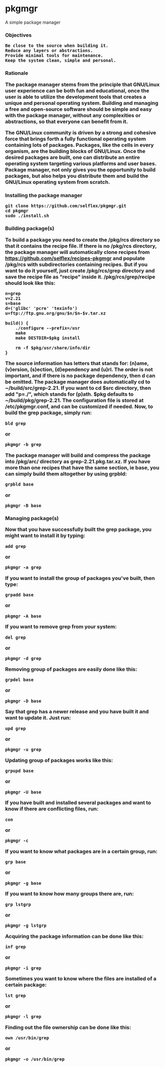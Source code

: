 # pkgmgr
A simple package manager

<h3>Objectives

	Be close to the source when building it.
	Reduce any layers or abstractions.
	Provide minimal tools for maintenance.
	Keep the system clean, simple and personal.

<h3>Rationale

The package manager stems from the principle that GNU/Linux user experience can be both fun and educational, once the user is able to utilize the development tools that creates a unique and personal operating system. Building and managing a free and open-source software should be simple and easy with the package manager, without any complexities or abstractions, so that everyone can benefit from it.

The GNU/Linux community is driven by a strong and cohesive force that brings forth a fully functional operating system containing lots of packages. Packages, like the cells in every organism, are the building blocks of GNU/Linux. Once the desired packages are built, one can distribute an entire operating system targeting various platforms and user bases. Package manager, not only gives you the opportunity to build packages, but also helps you distribute them and build the GNU/Linux operating system from scratch.

<h3>Installing the package manager

	git clone https://github.com/selflex/pkgmgr.git
	cd pkgmgr
	sudo ./install.sh

<h3>Building package(s)

To build a package you need to create the /pkg/rcs directory so that it contains the recipe file. If there is no /pkg/rcs directory, the package manager will automatically clone recipes from https://github.com/selflex/recipes-pkgmgr and populate /pkg/rcs with subdirectories containing recipes. But if you want to do it yourself, just create /pkg/rcs/grep directory and save the recipe file as "recipe" inside it. /pkg/rcs/grep/recipe should look like this:

	n=grep
	v=2.21
	s=base
	d=('glibc' 'pcre' 'texinfo')
	u=ftp://ftp.gnu.org/gnu/$n/$n-$v.tar.xz

	build() {
    	./configure --prefix=/usr
    	make
    	make DESTDIR=$pkg install

	    rm -f $pkg/usr/share/info/dir
	}

The source information has letters that stands for: (n)ame, (v)ersion, (s)ection, (d)ependency and (u)rl. The order is not important, and if there is no package dependency, then d can be omitted. The package manager does automatically cd to ~/build/src/grep-2.21. If you want to cd $src directory, then add "p=./", which stands for (p)ath. $pkg defaults to ~/build/pkg/grep-2.21. The configuration file is stored at /etc/pkgmgr.conf, and can be customized if needed. Now, to build the grep package, simply run:

	bld grep
or

	pkgmgr -b grep

The package manager will build and compress the package into /pkg/arc/ directory as grep-2.21.pkg.tar.xz. If you have more than one recipes that have the same section, ie base, you can simply build them altogether by using grpbld:

	grpbld base
or

	pkgmgr -B base

<h3>Managing package(s)

Now that you have successfully built the grep package, you might want to install it by typing:

	add grep
or

	pkgmgr -a grep

If you want to install the group of packages you've built, then type:

	grpadd base
or

	pkgmgr -A base

If you want to remove grep from your system:

	del grep
or

	pkgmgr -d grep

Removing group of packages are easily done like this:

	grpdel base
or

	pkgmgr -D base

Say that grep has a newer release and you have built it and want to update it. Just run:

	upd grep
or

	pkgmgr -u grep

Updating group of packages works like this:

	grpupd base
or

	pkgmgr -U base

If you have built and installed several packages and want to know if there are conflicting files, run:

	con

or

	pkgmgr -c

If you want to know what packages are in a certain group, run:

	grp base
or

	pkgmgr -g base

If you want to know how many groups there are, run:

	grp lstgrp
or

	pkgmgr -g lstgrp

Acquiring the package information can be done like this:

	inf grep
or

	pkgmgr -i grep

Sometimes you want to know where the files are installed of a certain package:

	lst grep
or

	pkgmgr -l grep

Finding out the file ownership can be done like this:

	own /usr/bin/grep
or

	pkgmgr -o /usr/bin/grep
